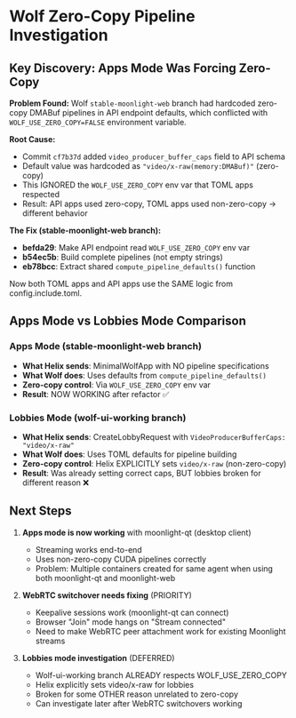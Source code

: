 # Wolf Zero-Copy Pipeline Investigation

## Key Discovery: Apps Mode Was Forcing Zero-Copy

**Problem Found:**
Wolf `stable-moonlight-web` branch had hardcoded zero-copy DMABuf pipelines in API endpoint defaults, which conflicted with `WOLF_USE_ZERO_COPY=FALSE` environment variable.

**Root Cause:**
- Commit `cf7b37d` added `video_producer_buffer_caps` field to API schema
- Default value was hardcoded as `"video/x-raw(memory:DMABuf)"` (zero-copy)
- This IGNORED the `WOLF_USE_ZERO_COPY` env var that TOML apps respected
- Result: API apps used zero-copy, TOML apps used non-zero-copy → different behavior

**The Fix (stable-moonlight-web branch):**
- **befda29**: Make API endpoint read `WOLF_USE_ZERO_COPY` env var
- **b54ec5b**: Build complete pipelines (not empty strings)
- **eb78bcc**: Extract shared `compute_pipeline_defaults()` function

Now both TOML apps and API apps use the SAME logic from config.include.toml.

## Apps Mode vs Lobbies Mode Comparison

### Apps Mode (stable-moonlight-web branch)
- **What Helix sends**: MinimalWolfApp with NO pipeline specifications
- **What Wolf does**: Uses defaults from `compute_pipeline_defaults()`
- **Zero-copy control**: Via `WOLF_USE_ZERO_COPY` env var
- **Result**: NOW WORKING after refactor ✅

### Lobbies Mode (wolf-ui-working branch)
- **What Helix sends**: CreateLobbyRequest with `VideoProducerBufferCaps: "video/x-raw"`
- **What Wolf does**: Uses TOML defaults for pipeline building
- **Zero-copy control**: Helix EXPLICITLY sets `video/x-raw` (non-zero-copy)
- **Result**: Was already setting correct caps, BUT lobbies broken for different reason ❌

## Next Steps

1. **Apps mode is now working** with moonlight-qt (desktop client)
   - Streaming works end-to-end
   - Uses non-zero-copy CUDA pipelines correctly
   - Problem: Multiple containers created for same agent when using both moonlight-qt and moonlight-web

2. **WebRTC switchover needs fixing** (PRIORITY)
   - Keepalive sessions work (moonlight-qt can connect)
   - Browser "Join" mode hangs on "Stream connected"
   - Need to make WebRTC peer attachment work for existing Moonlight streams

3. **Lobbies mode investigation** (DEFERRED)
   - Wolf-ui-working branch ALREADY respects WOLF_USE_ZERO_COPY
   - Helix explicitly sets video/x-raw for lobbies
   - Broken for some OTHER reason unrelated to zero-copy
   - Can investigate later after WebRTC switchovers working
